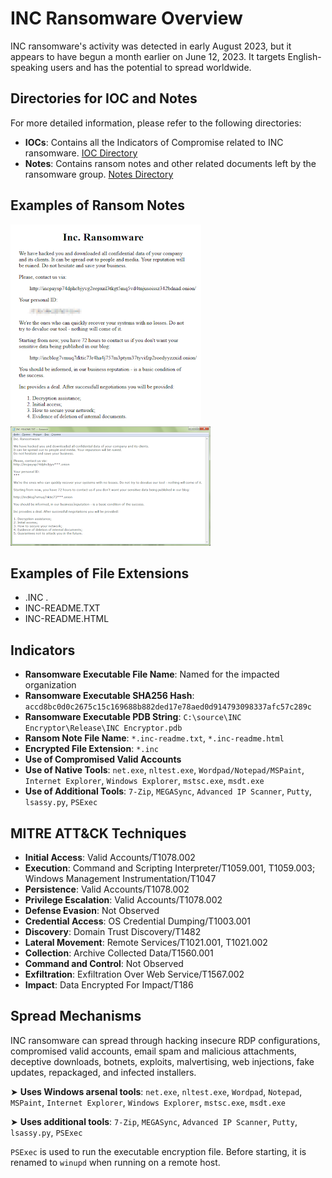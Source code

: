 # INC Ransomware Overview

INC ransomware's activity was detected in early August 2023, but it appears to have begun a month earlier on June 12, 2023. It targets English-speaking users and has the potential to spread worldwide.

## Directories for IOC and Notes

For more detailed information, please refer to the following directories:

- **IOCs**: Contains all the Indicators of Compromise related to INC ransomware. [IOC Directory](IOCs)
- **Notes**: Contains ransom notes and other related documents left by the ransomware group. [Notes Directory](Notes)

## Examples of Ransom Notes

![Ransom Note Example 1](INCRansomware/Gui/inc2.png)
![Ransom Note Example 2](INCRansomware/Gui/inc1.png)

## Examples of File Extensions

- .INC  .
- INC-README.TXT 
- INC-README.HTML 

## Indicators

- **Ransomware Executable File Name**: Named for the impacted organization
- **Ransomware Executable SHA256 Hash**: `accd8bc0d0c2675c15c169688b882ded17e78aed0d914793098337afc57c289c`
- **Ransomware Executable PDB String**: `C:\source\INC Encryptor\Release\INC Encryptor.pdb`
- **Ransom Note File Name**: `*.inc-readme.txt`, `*.inc-readme.html`
- **Encrypted File Extension**: `*.inc`
- **Use of Compromised Valid Accounts**
- **Use of Native Tools**: `net.exe`, `nltest.exe`, `Wordpad/Notepad/MSPaint`, `Internet Explorer`, `Windows Explorer`, `mstsc.exe`, `msdt.exe`
- **Use of Additional Tools**: `7-Zip`, `MEGASync`, `Advanced IP Scanner`, `Putty`, `lsassy.py`, `PSExec`

## MITRE ATT&CK Techniques

- **Initial Access**: Valid Accounts/T1078.002
- **Execution**: Command and Scripting Interpreter/T1059.001, T1059.003; Windows Management Instrumentation/T1047
- **Persistence**: Valid Accounts/T1078.002
- **Privilege Escalation**: Valid Accounts/T1078.002
- **Defense Evasion**: Not Observed
- **Credential Access**: OS Credential Dumping/T1003.001
- **Discovery**: Domain Trust Discovery/T1482
- **Lateral Movement**: Remote Services/T1021.001, T1021.002
- **Collection**: Archive Collected Data/T1560.001
- **Command and Control**: Not Observed
- **Exfiltration**: Exfiltration Over Web Service/T1567.002
- **Impact**: Data Encrypted For Impact/T186

## Spread Mechanisms

INC ransomware can spread through hacking insecure RDP configurations, compromised valid accounts, email spam and malicious attachments, deceptive downloads, botnets, exploits, malvertising, web injections, fake updates, repackaged, and infected installers.

➤ **Uses Windows arsenal tools**: `net.exe`, `nltest.exe`, `Wordpad`, `Notepad`, `MSPaint`, `Internet Explorer`, `Windows Explorer`, `mstsc.exe`, `msdt.exe`

➤ **Uses additional tools**: `7-Zip`, `MEGASync`, `Advanced IP Scanner`, `Putty`, `lsassy.py`, `PSExec`

`PSExec` is used to run the executable encryption file. Before starting, it is renamed to `winupd` when running on a remote host.



